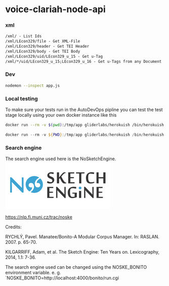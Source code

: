 # voice-clariah-node-api

### xml

```text
/xml/ - List Ids
/xml/LEcon329/file - Get XML-File
/xml/LEcon329/header - Get TEI Header
/xml/LEcon329/body - Get TEI Body
/xml/LEcon329/uid/LEcon329_u_15 - Get u-Tag
/xml/*/uid/LEcon329_u_15;LEcon329_u_16 - Get u-Tags from any Document
```

### Dev

```bash
nodemon --inspect app.js
```

### Local testing

To make sure your tests run in the AutoDevOps pipline you can test the test stage locally using your own docker instance like this

```bash
docker run --rm -v $(pwd):/tmp/app gliderlabs/herokuish /bin/herokuish buildpack test
```

```powershell
docker run --rm -v ${PWD}:/tmp/app gliderlabs/herokuish /bin/herokuish buildpack test
```

### Search engine

The search engine used here is the NoSketchEngine.
![NoSketchEngine](NoSkE_logo.png)

https://nlp.fi.muni.cz/trac/noske

Credits:

RYCHLÝ, Pavel. Manatee/Bonito-A Modular Corpus Manager. In: RASLAN. 2007. p. 65-70.

KILGARRIFF, Adam, et al. The Sketch Engine: Ten Years on. Lexicography, 2014, 1.1: 7-36.

The search engine used can be changed using the NOSKE_BONITO environment variable.
e. g. `NOSKE_BONITO=http://localhost:4000/bonito/run.cgi
